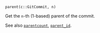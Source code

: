 ```
parent(c::GitCommit, n)
```

Get the `n`-th (1-based) parent of the commit.

See also [`parentcount`](@ref), [`parent_id`](@ref).
